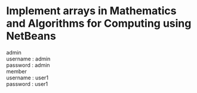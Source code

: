# Implement arrays in Mathematics and Algorithms for Computing using NetBeans

admin\
username : admin\
password : admin\
member\
username : user1\
password : user1
